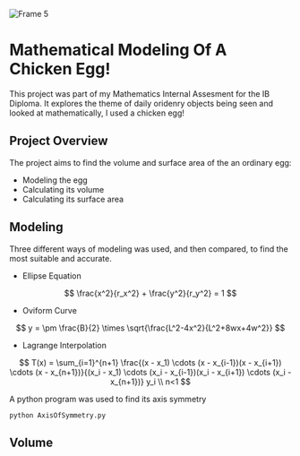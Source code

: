 ![Frame 5](https://github.com/user-attachments/assets/2363a506-bd27-4b5e-adfb-267a41e6157a)

# Mathematical Modeling Of A Chicken Egg!

This project was part of my Mathematics Internal Assesment for the IB Diploma. It explores the theme of daily oridenry objects being seen and looked at mathematically, I used a chicken egg!

## Project Overview

The project aims to find the volume and surface area of the an ordinary egg:

- Modeling the egg
- Calculating its volume
- Calculating its surface area

## Modeling

Three different ways of modeling was used, and then compared, to find the most suitable and accurate.

- Ellipse Equation

$$
\frac{x^2}{r_x^2} + \frac{y^2}{r_y^2} = 1
$$

- Oviform Curve

$$
y = \pm \frac{B}{2} \times \sqrt{\frac{L^2-4x^2}{L^2+8wx+4w^2}}
$$

- Lagrange Interpolation

$$
T(x) = \sum_{i=1}^{n+1} \frac{(x - x_1) \cdots (x - x_{i-1})(x - x_{i+1}) \cdots (x - x_{n+1})}{(x_i - x_1) \cdots (x_i - x_{i-1})(x_i - x_{i+1}) \cdots (x_i - x_{n+1})} y_i
\\ 
n<1
$$

A python program was used to find its axis symmetry

```{bash}
python AxisOfSymmetry.py
```

## Volume




